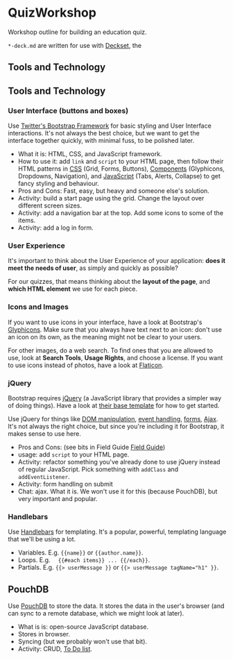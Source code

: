 # QuizWorkshop

Workshop outline for building an education quiz.

`*-deck.md` are written for use with [Deckset](http://www.decksetapp.com/), the


## Tools and Technology

## Tools and Technology

### User Interface (buttons and boxes)

Use [Twitter's Bootstrap Framework](http://getbootstrap.com/) for basic styling and User Interface interactions. It's not always the best choice, but we want to get the interface together quickly, with minimal fuss, to be polished later.

* What it is: HTML, CSS, and JavaScript framework.
* How to use it: add `link` and `script` to your HTML page, then follow their HTML patterns in [CSS](http://getbootstrap.com/css/) (Grid, Forms, Buttons), [Components](http://getbootstrap.com/components/) (Glyphicons, Dropdowns, Navigation), and [JavaScript](http://getbootstrap.com/javascript/) (Tabs, Alerts, Collapse) to get fancy styling and behaviour.
* Pros and Cons: Fast, easy, but heavy and someone else's solution.
* Activity: build a start page using the grid. Change the layout over different screen sizes.
* Activity: add a navigation bar at the top. Add some icons to some of the items.
* Activity: add a log in form.

### User Experience

It's important to think about the User Experience of your application: **does it meet the needs of user**, as simply and quickly as possible?

For our quizzes, that means thinking about the **layout of the page**, and **which HTML element** we use for each piece.

### Icons and Images

If you want to use icons in your interface, have a look at Bootstrap's [Glyphicons](http://getbootstrap.com/components/#glyphicons). Make sure that you always have text next to an icon: don't use an icon on its own, as the meaning might not be clear to your users.

For other images, do a web search. To find ones that you are allowed to use, look at **Search Tools**, **Usage Rights**, and choose a license. If you want to use icons instead of photos, have a look at [Flaticon](http://www.flaticon.com/).

### jQuery

Bootstrap requires [jQuery](https://jquery.com/) (a JavaScript library that provides a simpler way of doing things). Have a look at [their base template](http://getbootstrap.com/getting-started/#template) for how to get started.

Use jQuery for things like [DOM manipulation](http://api.jquery.com/category/manipulation/), [event handling](http://api.jquery.com/category/events/), [forms](http://api.jquery.com/category/forms/), [Ajax](http://api.jquery.com/category/ajax/). It's not always the right choice, but since you're including it for Bootstrap, it makes sense to use here.

* Pros and Cons: (see bits in Field Guide [Field Guide](https://github.com/SteveBarnett/Front-end-Field-Guide/blob/gh-pages/technology-and-tools.md#frameworks))
* usage: add `script` to your HTML page.
* Activity: refactor something you've already done to use jQuery instead of regular JavaScript. Pick something with `addClass` and `addEventListener`.
* Activity: form handling on submit
* Chat: ajax. What it is. We won't use it for this (because PouchDB), but very important and popular.

### Handlebars

Use [Handlebars](http://handlebarsjs.com/) for templating. It's a popular, powerful, templating language that we'll be using a lot.

* Variables. E.g. `{{name}}` or `{{author.name}}`.
* Loops. E.g. `  {{#each items}} ... {{/each}}`.
* Partials. E.g. `{{> userMessage }}` or `{{> userMessage tagName="h1" }}`.

## PouchDB

Use [PouchDB](http://pouchdb.com/) to store the data. It stores the data in the user's browser (and can sync to a remote database, which we might look at later).

* What is is: open-source JavaScript database.
* Stores in browser.
* Syncing (but we probably won't use that bit).
* Activity: CRUD, [To Do list](http://pouchdb.com/getting-started.html).
